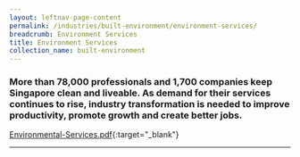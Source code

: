```yaml
---
layout: leftnav-page-content
permalink: /industries/built-environment/environment-services/
breadcrumb: Environment Services
title: Environment Services
collection_name: built-environment
---
```


### More than 78,000 professionals and 1,700 companies keep Singapore clean and liveable. As demand for their services continues to rise, industry transformation is needed to improve productivity, promote growth and create better jobs.

[Environmental-Services.pdf](/images/PDF/Built-Environment/Environmental-Services.pdf){:target="_blank"}

---